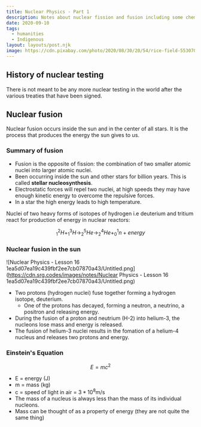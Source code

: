 ```yaml
---
title: Nuclear Physics - Part 1
description: Notes about nuclear fission and fusion including some chemical equations.
date: 2020-09-10
tags:
  - humanities
  - Indigenous
layout: layouts/post.njk
image: https://cdn.pixabay.com/photo/2020/08/30/20/54/rice-field-5530707_1280.jpg
---
```


## History of nuclear testing

There is not meant to be any more nuclear testing in the world after the various treaties that have been signed.

## Nuclear fusion

Nuclear fusion occurs inside the sun and in the center of all stars. It is the process that produces the energy the sun gives to us.

### Summary of fusion

- Fusion is the opposite of fission: the combination of two smaller atomic nuclei into larger atomic nuclei.
- Been occurring inside the sun and other stars for billion years. This is called **stellar nucleosynthesis**.
- Electrostatic forces will repel two nuclei, at high speeds they may have enough kinetic energy to overcome the repulsive forces.
- In a star the high energy leads to high temperature.

Nuclei of two heavy forms of isotopes of hydrogen i.e deuterium and tritium react for production of energy in nuclear reactors: 

$$_1^2H + _1^3H \to _2^5He \to _2^4He + _0^1n+energy$$

### Nuclear fusion in the sun

![Nuclear Physics - Lesson 16 1ea5d07ea19c439fbf2ee7cb07870a43/Untitled.png](https://cdn.srg.codes/images/notes/Nuclear Physics - Lesson 16 1ea5d07ea19c439fbf2ee7cb07870a43/Untitled.png)

- Two protons (hydrogen nuclei) fuse together forming a hydrogen isotope, deuterium.
    - One of the protons has decayed, forming a neutron, a neutrino, a positron and releasing energy.
- During the fusion of a proton and neutrium (H-2) into helium-3, the nucleons lose mass and energy is released.
- The fusion of helium-3 nuclei results in the fomation of a helium-4 nucleus and releases two protons and energy.

### Einstein's Equation

$$E = mc^2$$

- E = energy (J)
- m = mass (kg)
- c = speed of light in air = $3 * 10^8$m/s
- The mass of a nucleus is always less than the mass of its individual nucleons.
- Mass can be thought of as a property of energy (they are not quite the same thing)